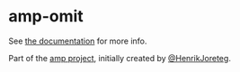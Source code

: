 # amp-omit

See [the documentation](http://amp.ampersandjs.com#amp-omit) for more info.

Part of the [amp project](http://amp.ampersandjs.com#amp-omit), initially created by [@HenrikJoreteg](http://twitter.com/henrikjoreteg).